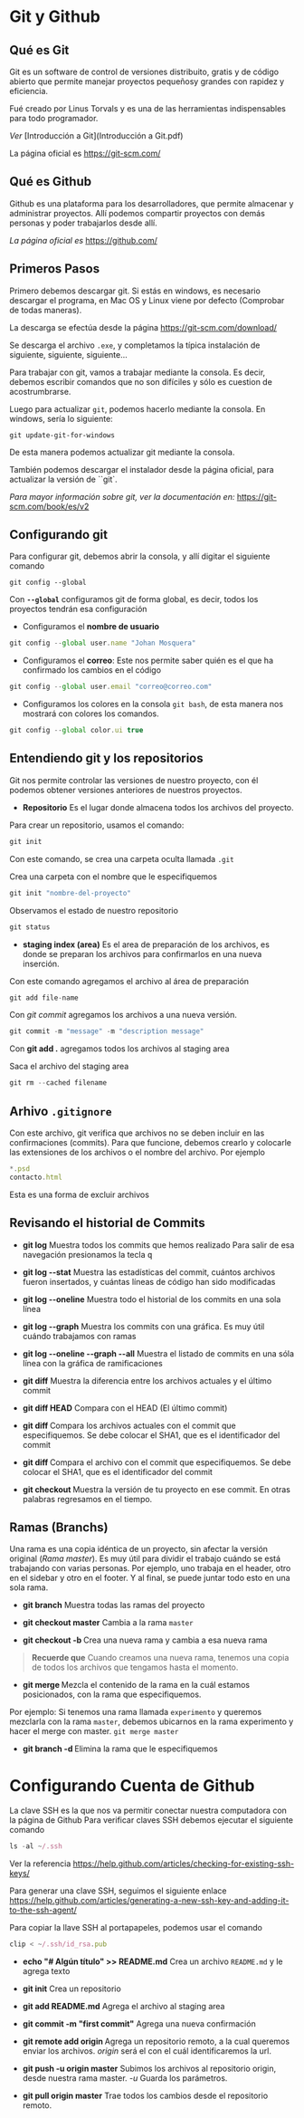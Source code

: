 # Git y Github

## Qué es Git
Git es un software de control de versiones distribuito, gratis y de código abierto que permite manejar proyectos pequeñosy grandes con rapidez y eficiencia.

Fué creado por Linus Torvals y es una de las herramientas indispensables para todo programador.

*Ver* [Introducción a Git](Introducción a Git.pdf)

La página oficial es https://git-scm.com/

## Qué es Github

Github es una plataforma para los desarrolladores, que permite almacenar y administrar proyectos. Allí podemos compartir proyectos con demás personas y poder trabajarlos desde allí.

*La página oficial es* https://github.com/


## Primeros Pasos

Primero debemos descargar git. Si estás en windows, es necesario descargar el programa, en Mac OS y Linux viene por defecto (Comprobar de todas maneras).

La descarga se efectúa desde la página https://git-scm.com/download/

Se descarga el archivo `.exe`, y completamos la típica instalación de siguiente, siguiente, siguiente...

Para trabajar con git,  vamos a trabajar mediante la consola. Es decir, debemos escribir comandos que no son difíciles y sólo es cuestion de acostrumbrarse.

Luego para actualizar `git`, podemos hacerlo mediante la consola.
En windows, sería lo siguiente:
```
git update-git-for-windows
```

De esta manera podemos actualizar git mediante la consola. 

También podemos descargar el instalador desde la página oficial, para actualizar la versión de ``git`.

*Para mayor información sobre git, ver la documentación en:* https://git-scm.com/book/es/v2 


## Configurando git

Para configurar git, debemos abrir la consola, y allí digitar el siguiente comando
```
git config --global
```

Con **`--global`** configuramos git de forma global, es decir, todos los proyectos tendrán esa configuración

- Configuramos el **nombre de usuario**
```js
git config --global user.name "Johan Mosquera"
```

- Configuramos el **correo**: Este nos permite saber quién es el que ha confirmado los cambios en el código
```js
git config --global user.email "correo@correo.com"
```

- Configuramos los colores en la consola `git bash`, de esta manera nos mostrará con colores los comandos.
```js
git config --global color.ui true
```

## Entendiendo git y los repositorios

Git nos permite controlar las versiones de nuestro proyecto, con él podemos obtener versiones anteriores de nuestros proyectos.

- **Repositorio** Es el lugar donde almacena todos los archivos del proyecto.

Para crear un repositorio, usamos el comando:
```js
git init 
```
Con este comando, se crea una carpeta oculta llamada `.git`

Crea una carpeta con el nombre que le especifiquemos
```js
git init "nombre-del-proyecto"
```

Observamos el estado de nuestro repositorio
```js
git status
```

- **staging index (area)** Es el area de preparación de los archivos, es donde se preparan los archivos para confirmarlos en una nueva inserción.

Con este comando agregamos el archivo al área de preparación 
```js
git add file-name
```

Con *git commit* agregamos los archivos a una nueva versión.
```js
git commit -m "message" -m "description message"
```

Con **git add .** agregamos todos los archivos al staging area

Saca el archivo del staging area
```js
git rm --cached filename
```


## Arhivo `.gitignore`

Con este archivo, git verifica que archivos no se deben incluir en las confirmaciones (commits). Para que funcione, debemos crearlo y colocarle las extensiones de los archivos o el nombre del archivo. Por ejemplo 

```js
*.psd
contacto.html
```
Esta es una forma de excluir archivos


## Revisando el historial de Commits

- **git log** Muestra todos los commits que hemos realizado
Para salir de esa navegación presionamos la tecla <kbd>q</kbd>

- **git log --stat** Muestra las estadísticas del commit, cuántos archivos fueron insertados, y cuántas líneas de código han sido modificadas

- **git log --oneline** Muestra todo el historial de los commits en una sola línea

- **git log --graph** Muestra los commits con una gráfica. Es muy útil cuándo trabajamos con ramas

- **git log --oneline --graph --all** Muestra el listado de commits en una sóla línea con la gráfica de ramificaciones

- **git diff** Muestra la diferencia entre los archivos actuales y el último commit

- **git diff HEAD** Compara con el HEAD (El último commit)

- **git diff <commit-SHA1>** Compara los archivos actuales con el commit que especifiquemos. Se debe colocar el SHA1, que es el identificador del commit

- **git diff <commit-SHA1> <file>** Compara el archivo con el commit que especifiquemos. Se debe colocar el SHA1, que es el identificador del commit

- **git checkout <commit-SHA1>** Muestra la versión de tu proyecto en ese commit. En otras palabras regresamos en el tiempo.


## Ramas (Branchs)

Una rama es una copia idéntica de un proyecto, sin afectar la versión original (*Rama master*). Es muy útil para dividir el trabajo cuándo se está trabajando con varias personas. Por ejemplo, uno trabaja en el header, otro en el sidebar y otro en el footer. Y al final, se puede juntar todo esto en una sola rama.

- **git branch** Muestra todas las ramas del proyecto

- **git checkout master** Cambia a la rama `master`

- **git checkout -b <branch-name>** Crea una nueva rama y cambia a esa nueva rama

> **Recuerde que** Cuando creamos una nueva rama, tenemos una copia de todos los archivos que tengamos hasta el momento.

- **git merge <branch-name>** Mezcla el contenido de la rama en la cuál estamos posicionados, con la rama que especifiquemos.

Por ejemplo: Si tenemos una rama llamada `experimento` y queremos mezclarla con la rama `master`, debemos ubicarnos en la rama experimento y hacer el merge con master. `git merge master`

- **git branch -d <branch-name>** Elimina la rama que le especifiquemos


# Configurando Cuenta de Github

La clave SSH es la que nos va permitir conectar nuestra computadora con la página de Github
Para verificar claves SSH debemos ejecutar el siguiente comando
```js
ls -al ~/.ssh
```

Ver la referencia https://help.github.com/articles/checking-for-existing-ssh-keys/

Para generar una clave SSH, seguimos el siguiente enlace https://help.github.com/articles/generating-a-new-ssh-key-and-adding-it-to-the-ssh-agent/

Para copiar la llave SSH al portapapeles, podemos usar el comando
```js
clip < ~/.ssh/id_rsa.pub
```

- **echo "# Algún título" >> README.md** Crea un archivo `README.md` y le agrega texto

- **git init** Crea un repositorio

- **git add README.md** Agrega el archivo al staging area

- **git commit -m "first commit"** Agrega una nueva confirmación

- **git remote add origin <url>** Agrega un repositorio remoto, a la cual queremos enviar los archivos. *origin* será el con el cuál identificaremos la url.

- **git push -u origin master** Subimos los archivos al repositorio origin, desde nuestra rama master. *-u* Guarda los parámetros.

- **git pull origin master** Trae todos los cambios desde el repositorio remoto.